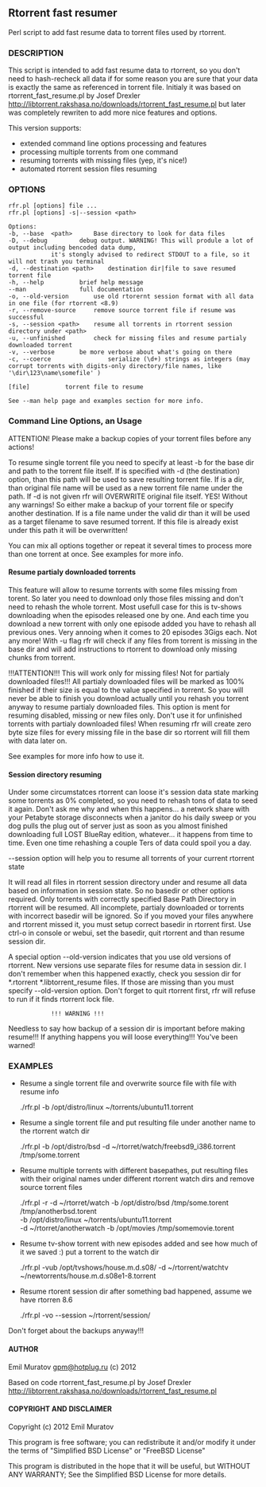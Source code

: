 ## Rtorrent fast resumer

Perl script to add fast resume data to torrent files used by rtorrent.


### DESCRIPTION

This script is intended to add fast resume data to rtorrent, so you don't need to hash-recheck all data if for some reason you are sure that
your data is exactly the same as referenced in torrent file.
Initialy it was based on rtorrent_fast_resume.pl by Josef Drexler http://libtorrent.rakshasa.no/downloads/rtorrent_fast_resume.pl
but later was completely rewriten to add more nice features and options.

This version supports:

 - extended command line options processing and features
 - processing multiple torrents from one command
 - resuming torrents with missing files (yep, it's nice!)
 - automated rtorrent session files resuming

### OPTIONS

    rfr.pl [options] file ...
    rfr.pl [options] -s|--session <path>

    Options:
    -b, --base	<path>		Base directory to look for data files
    -D, --debug			debug output. WARNING! This will produle a lot of output including bencoded data dump,
				it's stongly advised to redirect STDOUT to a file, so it will not trash you terminal
    -d, --destination <path>	destination dir|file to save resumed torrent file
    -h, --help	  		brief help message
    --man        		full documentation
    -o, --old-version		use old rtorernt session format with all data in one file (for rtorrent <8.9)
    -r, --remove-source		remove source torrent file if resume was successful
    -s, --session <path>	resume all torrents in rtorrent session directory under <path>
    -u, --unfinished		check for missing files and resume partialy downloaded torrent
    -v, --verbose		be more verbose about what's going on there
    -c, --coerce                serialize (\d+) strings as integers (may corrupt torrents with digits-only directory/file names, like '\dir\123\name\somefile' )

    [file]			torrent file to resume

    See --man help page and examples section for more info.

### Command Line Options, an Usage

ATTENTION! Please make a backup copies of your torrent files before any actions!

To resume single torrent file you need to specify at least -b for the base dir and path to the torrent file itself.
If <path> is specified with -d  (the destination) option, than this path will be used to save resulting torrent file.
If <path> is a dir, than original file name will be used as a new torrent file name under the path. If -d is not
given rfr will OVERWRITE original file itself. YES! Without any warnings! So either make a backup of your torrent
file or specify another destination.
If <path> is a file name under the valid dir than it will be used as a target filename to save resumed torrent.
If this file is already exist under this path it will be overwritten!

You can mix all options together or repeat it several times to process more than one torrent at once.
See examples for more info.

#### Resume partialy downloaded torrents

This feature will allow to resume torrents with some files missing from torent. So later you need to download
only those files missing and don't need to rehash the whole torrent.
Most usefull case for this is tv-shows downloading when the episodes released one by one. And each time you
download a new torrent with only one episode added you have to rehash all previous ones. Very annoing when it
comes to 20 episodes 3Gigs each. Not any more! With -u flag rfr will check if any files from torrent is
missing in the base dir and will add instructions to rtorrent to download only missing chunks from torrent.

!!!ATTENTION!!!
This will work only for missing files! Not for partialy downloaded files!!! All partialy
downloaded files will be marked as 100% finished if their size is equal to the value specified in torrent.
So you will never be able to finish you download actually until you rehash you torrent anyway to resume
partialy downloaded files. This option is ment for resuming disabled, missing or new files only.
Don't use it for unfinished torrents with partialy downloaded files!
When resuming rfr will create zero byte size files for every missing file in the base dir so rtorrent will
fill them with data later on.

See examples for more info how to use it.

#### Session directory resuming

Under some circumstatces rtorrent can loose it's session data state marking some torrents as 0%
completed, so you need to rehash tons of data to seed it again. Don't ask me why and when this happens...
a network share with your Petabyte storage disconnects when a janitor do his daily sweep or you dog pulls
the plug out of server just as soon as you almost finished downloading full LOST BlueRay edition, whatever...
it happens from time to time. Even one time rehashing a couple Ters of data could spoil you a day.

--session <path> option will help you to resume all torrents of your current rtorrent state

It will read all files in rtorrent session directory under <path> and resume all data based on information
in session state. So no basedir or other options required. Only torrents with correctly specified 
Base Path Directory in rtorrent will be resumed. All incomplete, partialy downloaded or torrents with
incorrect basedir will be ignored. So if you moved your files anywhere and rtorrent missed it, you must
setup correct basedir in rtorrent first. Use ctrl-o in console or webui, set the basedir, quit rtorrent
and than resume session dir.

A special option --old-version indicates that you use old versions of rtorrent. New versions use separate
files for resume data in session dir. I don't remember when this happened exactly, check you session dir
for  *.rtorrent *.libtorrent_resume files. If those are missing than you must specify --old-version option.
Don't forget to quit rtorrent first, rfr will refuse to run if it finds rtorrent lock file.

			    !!! WARNING !!!

Needless to say how backup of a session dir is important before making resume!!! If anything happens you
will loose everything!!! You've been warned!


### EXAMPLES

* Resume a single torrent file and overwrite source file with file with resume info

    ./rfr.pl -b /opt/distro/linux ~/torrents/ubuntu11.torrent

* Resume a single torrent file and put resulting file under another name to the rtorrent watch dir

    ./rfr.pl -b /opt/distro/bsd -d ~/rtorret/watch/freebsd9_i386.torrent /tmp/some.torrent

* Resume multiple torrents with different basepathes, put resulting files with their original
    names under different rtorrent watch dirs and remove source torrent files

    ./rfr.pl -r -d ~/rtorret/watch -b /opt/distro/bsd /tmp/some.torent /tmp/anotherbsd.torent \
    -b /opt/distro/linux ~/torrents/ubuntu11.torrent \
    -d ~/rtorret/anotherwatch -b /opt/movies /tmp/somemovie.torent

* Resume tv-show torrent with new episodes added and see how much of it we saved :)
    put a torrent to the watch dir

    ./rfr.pl -vub /opt/tvshows/house.m.d.s08/ -d ~/rtorrent/watchtv ~/newtorrents/house.m.d.s08e1-8.torrent

* Resume rtorent session dir after something bad happened,
    assume we have rtorren 8.6

    ./rfr.pl -vo --session ~/rtorrent/session/


Don't forget about the backups anyway!!!


#### AUTHOR

Emil Muratov <gpm@hotplug.ru> (c) 2012

Based on code rtorrent_fast_resume.pl by Josef Drexler
http://libtorrent.rakshasa.no/downloads/rtorrent_fast_resume.pl

#### COPYRIGHT AND DISCLAIMER

Copyright (c) 2012 Emil Muratov

This program is free software; you can redistribute it and/or
modify it under the terms of "Simplified BSD License" or "FreeBSD License"

This program is distributed in the hope that it will be useful,
but WITHOUT ANY WARRANTY; See the Simplified BSD License for more details.


